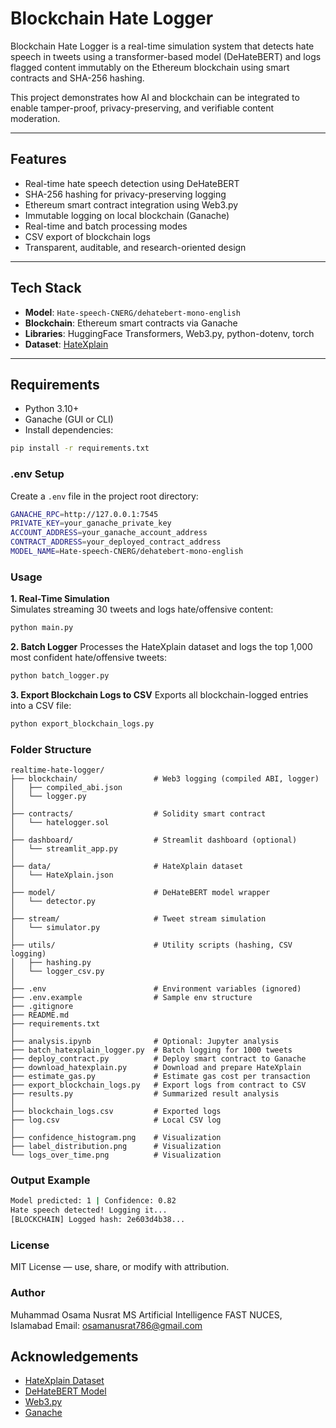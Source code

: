 # Blockchain Hate Logger

Blockchain Hate Logger is a real-time simulation system that detects hate speech in tweets using a transformer-based model (DeHateBERT) and logs flagged content immutably on the Ethereum blockchain using smart contracts and SHA-256 hashing.

This project demonstrates how AI and blockchain can be integrated to enable tamper-proof, privacy-preserving, and verifiable content moderation.

---

## Features

- Real-time hate speech detection using DeHateBERT
- SHA-256 hashing for privacy-preserving logging
- Ethereum smart contract integration using Web3.py
- Immutable logging on local blockchain (Ganache)
- Real-time and batch processing modes
- CSV export of blockchain logs
- Transparent, auditable, and research-oriented design

---

## Tech Stack

- **Model**: `Hate-speech-CNERG/dehatebert-mono-english`
- **Blockchain**: Ethereum smart contracts via Ganache
- **Libraries**: HuggingFace Transformers, Web3.py, python-dotenv, torch
- **Dataset**: [HateXplain](https://arxiv.org/abs/2012.10289)

---

## Requirements

- Python 3.10+
- Ganache (GUI or CLI)
- Install dependencies:

```bash
pip install -r requirements.txt
```
### .env Setup  
Create a `.env` file in the project root directory:
```bash
GANACHE_RPC=http://127.0.0.1:7545
PRIVATE_KEY=your_ganache_private_key
ACCOUNT_ADDRESS=your_ganache_account_address
CONTRACT_ADDRESS=your_deployed_contract_address
MODEL_NAME=Hate-speech-CNERG/dehatebert-mono-english
```
### Usage

**1. Real-Time Simulation**  
Simulates streaming 30 tweets and logs hate/offensive content:

```bash
python main.py
```
**2. Batch Logger**
Processes the HateXplain dataset and logs the top 1,000 most confident hate/offensive tweets: 
```bash
python batch_logger.py
```
**3. Export Blockchain Logs to CSV**
Exports all blockchain-logged entries into a CSV file:
```bash
python export_blockchain_logs.py
```

### Folder Structure

```text
realtime-hate-logger/
├── blockchain/                 # Web3 logging (compiled ABI, logger)
│   ├── compiled_abi.json
│   └── logger.py
│
├── contracts/                  # Solidity smart contract
│   └── hatelogger.sol
│
├── dashboard/                  # Streamlit dashboard (optional)
│   └── streamlit_app.py
│
├── data/                       # HateXplain dataset
│   └── HateXplain.json
│
├── model/                      # DeHateBERT model wrapper
│   └── detector.py
│
├── stream/                     # Tweet stream simulation
│   └── simulator.py
│
├── utils/                      # Utility scripts (hashing, CSV logging)
│   ├── hashing.py
│   └── logger_csv.py
│
├── .env                        # Environment variables (ignored)
├── .env.example                # Sample env structure
├── .gitignore
├── README.md
├── requirements.txt
│
├── analysis.ipynb              # Optional: Jupyter analysis
├── batch_hatexplain_logger.py  # Batch logging for 1000 tweets
├── deploy_contract.py          # Deploy smart contract to Ganache
├── download_hatexplain.py      # Download and prepare HateXplain
├── estimate_gas.py             # Estimate gas cost per transaction
├── export_blockchain_logs.py   # Export logs from contract to CSV
├── results.py                  # Summarized result analysis
│
├── blockchain_logs.csv         # Exported logs
├── log.csv                     # Local CSV log
│
├── confidence_histogram.png    # Visualization
├── label_distribution.png      # Visualization
└── logs_over_time.png          # Visualization
```

### Output Example

```bash
Model predicted: 1 | Confidence: 0.82
Hate speech detected! Logging it...
[BLOCKCHAIN] Logged hash: 2e603d4b38...
```
### License
MIT License — use, share, or modify with attribution.

### Author
Muhammad Osama Nusrat
MS Artificial Intelligence
FAST NUCES, Islamabad
Email: osamanusrat786@gmail.com

## Acknowledgements

- [HateXplain Dataset](https://arxiv.org/abs/2012.10289)
- [DeHateBERT Model](https://huggingface.co/Hate-speech-CNERG/dehatebert-mono-english)
- [Web3.py](https://web3py.readthedocs.io/)
- [Ganache](https://trufflesuite.com/ganache/)


